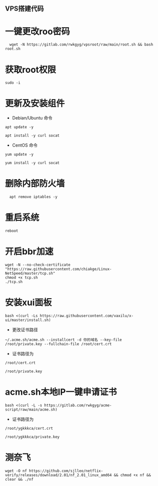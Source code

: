 
## VPS搭建代码
# 一键更改roo密码
```
  wget -N https://gitlab.com/rwkgyg/vpsroot/raw/main/root.sh && bash root.sh
```
# 获取root权限
```
sudo -i
```
# 更新及安装组件
- Debian/Ubuntu 命令
```
apt update -y
```
```
apt install -y curl socat
```
- CentOS 命令
```
yum update -y
```
```
yum install -y curl socat
```
# 删除内部防火墙
```
  apt remove iptables -y
```
# 重启系统
```
reboot
```
# 开启bbr加速
```
wget -N --no-check-certificate "https://raw.githubusercontent.com/chiakge/Linux-NetSpeed/master/tcp.sh"
chmod +x tcp.sh
./tcp.sh
```
# 安装xui面板
```
bash <(curl -Ls https://raw.githubusercontent.com/vaxilu/x-ui/master/install.sh)
```
- 更改证书路径
```
~/.acme.sh/acme.sh --installcert -d 你的域名 --key-file /root/private.key --fullchain-file /root/cert.crt
```
- 证书路径为
```
/root/cert.crt
```
```
/root/private.key
```
# acme.sh本地IP一键申请证书
```
bash <(curl -L -s https://gitlab.com/rwkgyg/acme-script/raw/main/acme.sh)
```
- 证书路径为
```
/root/ygkkkca/cert.crt
```
```
/root/ygkkkca/private.key
```
#   测奈飞
```
wget -O nf https://github.com/sjlleo/netflix-verify/releases/download/2.01/nf_2.01_linux_amd64 && chmod +x nf && clear && ./nf
```
